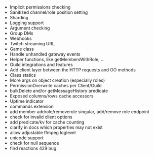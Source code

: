 - Implicit permissions checking
- Sanitized channel/role position setting
- Sharding
- Logging support
- Argument checking
- Group DMs
- Webhooks
- Twitch streaming URL
- Game class
- Handle unhandled gateway events
- Helper functions, like getMembersWithRole, ...
- Guild integrations and features
- Add client layer between the HTTP requests and OO methods
- Class statics
- More args on object creation (especially roles)
- PermissionOverwrite caches per Client/Guild
- bulkDelete and/or getMessageHistory predicate
- Exposed columns/rows cache accessors
- Uptime indicator
- commands extension
- add member addrole/removerole singular, add/remove role endpoint
- check for invalid client options
- add predicate/kv for cache counting
- clarify in docs which properties may not exist
- allow adjustable ffmpeg loglevel
- unicode support
- check for null sequence
- find reactions 429 bug
